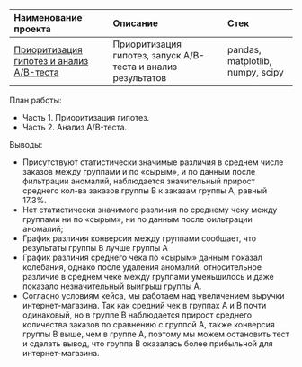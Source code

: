 | Наименование проекта  | Описание  | Стек    |
| :---    | :----    | :---     |
| [Приоритизация гипотез и анализ A/B-теста](https://github.com/kudarya/Portfolio/blob/main/AB_test_analysis/AB_test_analysis%20.ipynb)    | Приоритизация гипотез, запуск A/B-теста и анализ результатов   |  pandas, matplotlib, numpy, scipy  |

План работы:

- Часть 1. Приоритизация гипотез.
- Часть 2. Анализ A/B-теста.

Выводы:

- Присутствуют статистически значимые различия в среднем числе заказов между группами и по «сырым», и по данным после фильтрации аномалий, наблюдается значительный прирост среднего кол-ва заказов группы B к заказам группы А, равный 17.3%.
- Нет статистически значимого различия по среднему чеку между группами ни по «сырым», ни по данным после фильтрации аномалий;
- График различия конверсии между группами сообщает, что результаты группы B лучше группы A
- График различия среднего чека по «сырым» данным показал колебания, однако после удаления аномалий, относительное различие в среднем чеке между группами уменьшилось и даже показало незначительный выигрыш группы А.
- Согласно условиям кейса, мы работаем над увеличением выручки интернет-магазина. Так как средний чек в группах А и В почти одинаковый, но в группе В наблюдается прирост среднего количества заказов по сравнению с группой А, также конверсия группы В выше, чем в группе А, поэтому мы можем остановить тест и сделать вывод, что группа В оказалась более прибыльной для интернет-магазина.

